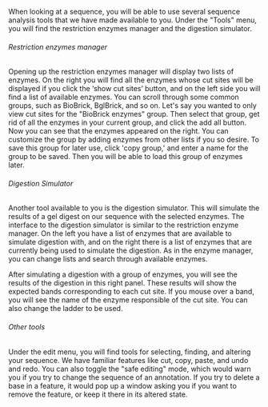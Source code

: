 When looking at a sequence, you will be able to use several sequence analysis tools that we have made available to you. Under the "Tools" menu, you will find the restriction enzymes manager and the digestion simulator.

###### Restriction enzymes manager

Opening up the restriction enzymes manager will display two lists of enzymes. On the right you will find all the enzymes whose cut sites will be displayed if you click the ‘show cut sites’ button, and on the left side you will find a list of available enzymes. You can scroll through some common groups, such as BioBrick, BglBrick, and so on. Let's say you wanted to only view cut sites for the "BioBrick enzymes" group. Then select that group, get rid of all the enzymes in your current group, and click the add all button. Now you can see that the enzymes appeared on the right. You can customize the group by adding enzymes from other lists if you so desire. To save this group for later use, click 'copy group,' and enter a name for the group to be saved. Then you will be able to load this group of enzymes later.

###### Digestion Simulator

Another tool available to you is the digestion simulator. This will simulate the results of a gel digest on our sequence with the selected enzymes. The interface to the digestion simulator is similar to the restriction enzyme manager. On the left you have a list of enzymes that are available to simulate digestion with, and on the right there is a list of enzymes that are currently being used to simulate the digestion. As in the enzyme manager, you can change lists and search through available enzymes.

After simulating a digestion with a group of enzymes, you will see the results of the digestion in this right panel. These results will show the expected bands corresponding to each cut site. If you mouse over a band, you will see the name of the enzyme responsible of the cut site. You can also change the ladder to be used.

###### Other tools

Under the edit menu, you will find tools for selecting, finding, and altering your sequence. We have familiar features like cut, copy, paste, and undo and redo. You can also toggle the "safe editing" mode, which would warn you if you try to change the sequence of an annotation. If you try to delete a base in a feature, it would pop up a window asking you if you want to remove the feature, or keep it there in its altered state.
